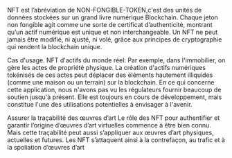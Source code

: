 NFT est l’abréviation de NON-FONGIBLE-TOKEN,c'est des unités de données stockées sur un grand livre numérique Blockchain. 
Chaque jeton non fongible agit comme une sorte de certificat d’authenticité, montrant qu’un actif numérique est unique et non interchangeable. Un NFT ne peut jamais être modifié, ni ajusté, ni volé, grâce aux principes de cryptographie qui rendent la blockchain unique.

Cas d'usage.
NFT d'actifs du monde réel:
Par exemple, dans l'immobilier, on gère  les actes de propriété physique. La création d'actifs numériques tokénisés de ces actes peut déplacer des éléments hautement illiquides (comme une maison ou un terrain) sur la blockchain. En ce qui concerne cette application, nous n'avons pas vu les régulateurs fournir beaucoup de soutien jusqu'à présent. Elle est toujours en cours de développement, mais constitue l'une des utilisations potentielles à envisager à l'avenir.

Assurer la traçabilité des œuvres d’art
Le rôle des NFT pour authentifier et garantir l’origine d’œuvres d’art virtuelles commence à être bien connu. Mais cette traçabilité peut aussi s’appliquer aux œuvres d’art physiques, actuelles et futures. Les NFT s’attaquent ainsi à la contrefaçon, au trafic et à la spoliation d’œuvres d’art